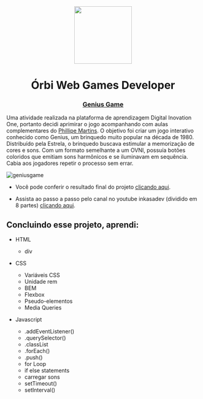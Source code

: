 <div align = "center">
<img src="https://hermes.digitalinnovation.one/assets/diome/logo.svg" width=150px>
  <h1> Órbi Web Games Developer </h1>
  <h3> <a href="https://gaberibr.github.io/genius_game/">Genius Game</a> </h3>
  </div>
  <p> Uma atividade realizada na plataforma de aprendizagem Digital Inovation One, portanto decidi aprimirar o jogo acompanhando com aulas complementares do <a href="https://github.com/inkasadev">Phillipe Martins</a>. O objetivo foi criar um jogo interativo conhecido como Genius, um brinquedo muito popular na década de 1980. Distribuído pela Estrela, o brinquedo buscava estimular a memorização de cores e sons. Com um formato semelhante a um OVNI, possuía botões coloridos que emitiam sons harmônicos e se iluminavam em sequência. Cabia aos jogadores repetir o processo sem errar. </p>
  
 ![geniusgame](https://user-images.githubusercontent.com/99212007/164980974-e2525043-5c34-43cb-8402-d799307488ca.png)


- Você pode conferir o resultado final do projeto [clicando aqui](https://gaberibr.github.io/genius_game/).

- Assista ao passo a passo pelo canal no youtube inkasadev (dividido em 8 partes) [clicando aqui](https://www.youtube.com/playlist?list=PL28O_hEAqjAtOPTlRHkHrhfmct_USCGfI).

## Concluindo esse projeto, aprendi:

- HTML
  - div

- CSS
  - Variáveis CSS
  - Unidade rem
  - BEM
  - Flexbox
  - Pseudo-elementos
  - Media Queries
  
- Javascript
  - .addEventListener()
  - .querySelector()
  - .classList
  - .forEach()
  - .push()
  - for Loop
  - if else statements
  - carregar sons
  - setTimeout()
  - setInterval()

